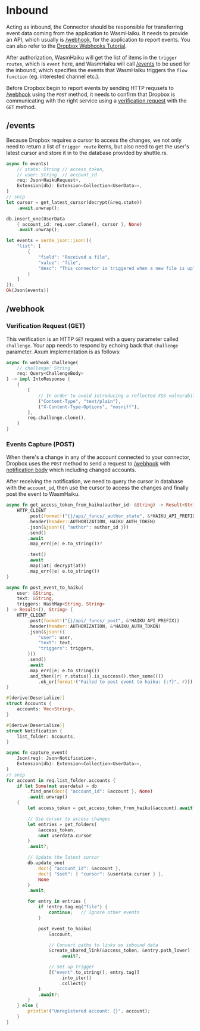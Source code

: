 # Inbound

Acting as inbound, the Connector should be responsible for transferring event data coming from the application to WasmHaiku. It needs to provide an API, which usually is [/webhook](#webhook), for the application to report events. You can also refer to the [Dropbox Webhooks Tutorial](https://www.dropbox.com/developers/reference/webhooks).

After authorization, WasmHaiku will get the list of items in the `trigger routes`, which is `event` here, and WasmHaiku will call [/events](#events) to be used for the inbound, which specifies the events that WasmHaiku triggers the `flow function` (eg. interested channel etc.).

Before Dropbox begin to report events by sending HTTP requsets to [/webhook](#events-capture-post) using the `POST` method, it needs to confirm that Dropbox is communicating with the right service using a [verification request](#verification-request-get) with the `GET` method.

## /events

Because Dropbox requires a cursor to access the changes, we not only need to return a list of `trigger route` items, but also need to get the user's latest cursor and store it in to the database provided by shuttle.rs.

```rust
async fn events(
    // state: String // access_token,
    // user: String  // account_id
    req: Json<HaikuRequest>,
    Extension(db): Extension<Collection<UserData>>,
)
// snip
let cursor = get_latest_cursor(decrypt(&req.state))
    .await.unwrap();

db.insert_one(UserData
    { account_id: req.user.clone(), cursor }, None)
    .await.unwrap();

let events = serde_json::json!({
    "list": [
        {
            "field": "Received a file",
            "value": "file",
            "desc": "This connector is triggered when a new file is uploaded to the connected Dropbox. It corresponds to the upload event in Dropbox API."
        }
    ]
});
Ok(Json(events))
```

## /webhook

### Verification Request (GET)

This verification is an HTTP `GET` request with a query parameter called `challenge`. Your app needs to respond by echoing back that `challenge` parameter. Axum implementation is as follows:

```rust
async fn webhook_challenge(
    // challenge: String
    req: Query<ChallengeBody>
) -> impl IntoResponse {
    (
        [
            // In order to avoid introducing a reflected XSS vulnerability
            ("Content-Type", "text/plain"),
            ("X-Content-Type-Options", "nosniff"),
        ],
        req.challenge.clone(),
    )
}
```

### Events Capture (POST)

When there's a change in any of the account connected to your connector, Dropbox uses the `POST` method to send a request to [/webhook](#webhook) with [notification body](https://www.dropbox.com/developers/reference/webhooks#documentation) which including changed accounts.

After receiving the notification, we need to query the cursor in database with the `account_id`, then use the cursor to access the changes and finally post the event to WasmHaiku.

```rust
async fn get_access_token_from_haiku(author_id: &String) -> Result<String, String> {
    HTTP_CLIENT
        .post(format!("{}/api/_funcs/_author_state", &*HAIKU_API_PREFIX))
        .header(header::AUTHORIZATION, HAIKU_AUTH_TOKEN)
        .json(&json!({ "author": author_id }))
        .send()
        .await
        .map_err(|e| e.to_string())?

        .text()
        .await
        .map(|at| decrypt(at))
        .map_err(|e| e.to_string())
}

async fn post_event_to_haiku(
    user: &String,
    text: &String,
    triggers: HashMap<String, String>
) -> Result<(), String> {
    HTTP_CLIENT
        .post(format!("{}/api/_funcs/_post", &*HAIKU_API_PREFIX))
        .header(header::AUTHORIZATION, &*HAIKU_AUTH_TOKEN)
        .json(&json!({
            "user": user,
            "text": text,
            "triggers": triggers,
        }))
        .send()
        .await
        .map_err(|e| e.to_string())
        .and_then(|r| r.status().is_success().then_some(())
            .ok_or(format!("Failed to post event to haiku: {:?}", r)))
}

#[derive(Deserialize)]
struct Accounts {
    accounts: Vec<String>,
}

#[derive(Deserialize)]
struct Notification {
    list_folder: Accounts,
}

async fn capture_event(
    Json(req): Json<Notification>,
    Extension(db): Extension<Collection<UserData>>,
)
// snip
for account in req.list_folder.accounts {
    if let Some(mut userdata) = db
        .find_one(doc!{ "account_id": &account }, None)
        .await.unwrap()
    {
        let access_token = get_access_token_from_haiku(&account).await?;

        // Use cursor to access changes
        let entries = get_folders(
            &access_token,
            &mut userdata.cursor
        )
        .await?;

        // Update the latest cursor
        db.update_one(
            doc!{ "account_id": &account },
            doc!{ "$set": { "cursor": &userdata.cursor } },
            None
        )
        .await;

        for entry in entries {
            if !entry.tag.eq("file") {
                continue;   // Ignore other events
            }

            post_event_to_haiku(
                &account,

                // Convert paths to links as inbound data
                &create_shared_link(&access_token, &entry.path_lower)
                    .await?,

                // Set up trigger
                [("event".to_string(), entry.tag)]
                    .into_iter()
                    .collect()
            )
            .await?;
        }
    } else {
        println!("Unregistered account: {}", account);
    }
}
```
